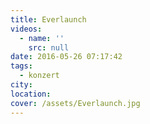 ```yaml
---
title: Everlaunch
videos:
  - name: ''
    src: null
date: 2016-05-26 07:17:42
tags:
  - konzert
city:
location:
cover: /assets/Everlaunch.jpg
---
```

